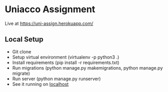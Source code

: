 # Uniacco Assignment

Live at https://uni-assign.herokuapp.com/

## Local Setup

- Git clone
- Setup virtual environment (virtualenv -p python3 .)
- Install requirements (pip install -r requirements.txt)
- Run migrations (python manage.py makemigrations, python manage.py migrate)
- Run server (python manage.py runserver)
- See it running on [localhost](http://127.0.0.1:8000/)
